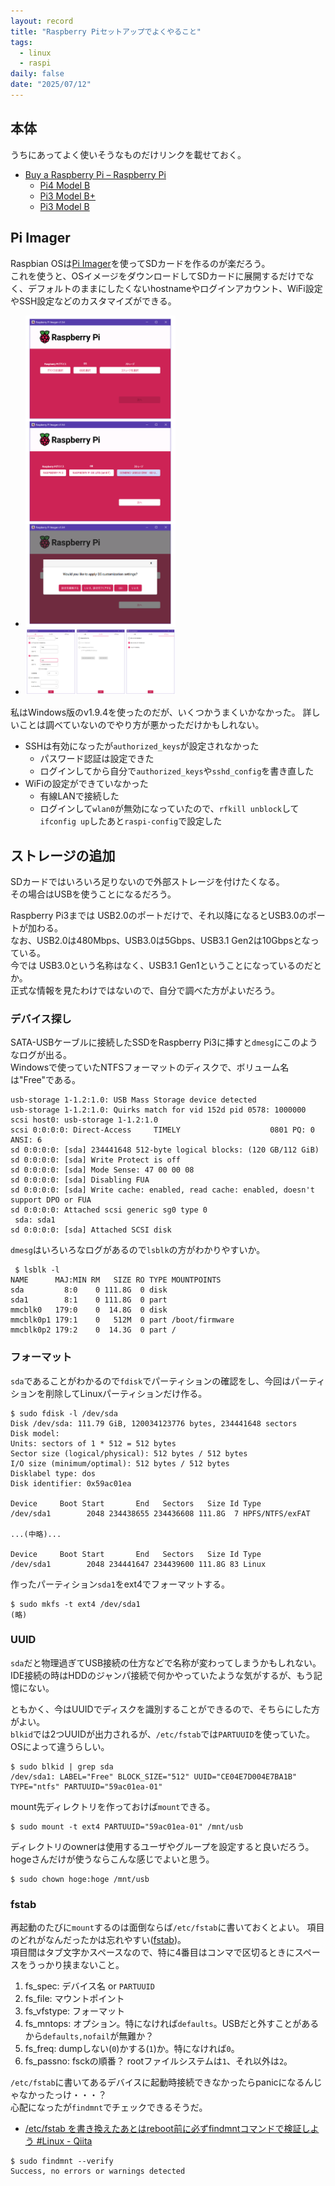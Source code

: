 ```yaml
---
layout: record
title: "Raspberry Piセットアップでよくやること"
tags:
  - linux
  - raspi
daily: false
date: "2025/07/12"
---
```


## 本体

うちにあってよく使いそうなものだけリンクを載せておく。

* [Buy a Raspberry Pi – Raspberry Pi](https://www.raspberrypi.com/products/)
  * [Pi4 Model B](https://www.raspberrypi.com/products/raspberry-pi-4-model-b/)
  * [Pi3 Model B+](https://www.raspberrypi.com/products/raspberry-pi-3-model-b-plus/)
  * [Pi3 Model B](https://www.raspberrypi.com/products/raspberry-pi-3-model-b/)

## Pi Imager

Raspbian OSは[Pi Imager](https://www.raspberrypi.com/software/)を使ってSDカードを作るのが楽だろう。  
これを使うと、OSイメージをダウンロードしてSDカードに展開するだけでなく、デフォルトのままにしたくないhostnameやログインアカウント、WiFi設定やSSH設定などのカスタマイズができる。

* <a href="images/imager1.png"><img src="images/imager1.png"  width="50%"></a>
* <a href="images/imager2.png"><img src="images/imager2.png"  width="50%"></a>

私はWindows版のv1.9.4を使ったのだが、いくつかうまくいかなかった。
詳しいことは調べていないのでやり方が悪かっただけかもしれない。

* SSHは有効になったが`authorized_keys`が設定されなかった
  * パスワード認証は設定できた
  * ログインしてから自分で`authorized_keys`や`sshd_config`を書き直した
* WiFiの設定ができていなかった
  * 有線LANで接続した
  * ログインして`wlan0`が無効になっていたので、`rfkill unblock`して`ifconfig up`したあと`raspi-config`で設定した

## ストレージの追加

SDカードではいろいろ足りないので外部ストレージを付けたくなる。  
その場合はUSBを使うことになるだろう。

Raspberry Pi3までは USB2.0のポートだけで、それ以降になるとUSB3.0のポートが加わる。  
なお、USB2.0は480Mbps、USB3.0は5Gbps、USB3.1 Gen2は10Gbpsとなっている。  
今では USB3.0という名称はなく、USB3.1 Gen1ということになっているのだとか。  
正式な情報を見たわけではないので、自分で調べた方がよいだろう。

### デバイス探し

SATA-USBケーブルに接続したSSDをRaspberry Pi3に挿すと`dmesg`にこのようなログが出る。  
Windowsで使っていたNTFSフォーマットのディスクで、ボリューム名は"Free"である。

```dmesg
usb-storage 1-1.2:1.0: USB Mass Storage device detected
usb-storage 1-1.2:1.0: Quirks match for vid 152d pid 0578: 1000000
scsi host0: usb-storage 1-1.2:1.0
scsi 0:0:0:0: Direct-Access     TIMELY                    0801 PQ: 0 ANSI: 6
sd 0:0:0:0: [sda] 234441648 512-byte logical blocks: (120 GB/112 GiB)
sd 0:0:0:0: [sda] Write Protect is off
sd 0:0:0:0: [sda] Mode Sense: 47 00 00 08
sd 0:0:0:0: [sda] Disabling FUA
sd 0:0:0:0: [sda] Write cache: enabled, read cache: enabled, doesn't support DPO or FUA
sd 0:0:0:0: Attached scsi generic sg0 type 0
 sda: sda1
sd 0:0:0:0: [sda] Attached SCSI disk
```

`dmesg`はいろいろなログがあるので`lsblk`の方がわかりやすいか。

```console
 $ lsblk -l
NAME      MAJ:MIN RM   SIZE RO TYPE MOUNTPOINTS
sda         8:0    0 111.8G  0 disk
sda1        8:1    0 111.8G  0 part
mmcblk0   179:0    0  14.8G  0 disk
mmcblk0p1 179:1    0   512M  0 part /boot/firmware
mmcblk0p2 179:2    0  14.3G  0 part /
```

### フォーマット

`sda`であることがわかるので`fdisk`でパーティションの確認をし、今回はパーティションを削除してLinuxパーティションだけ作る。

```console
$ sudo fdisk -l /dev/sda
Disk /dev/sda: 111.79 GiB, 120034123776 bytes, 234441648 sectors
Disk model:
Units: sectors of 1 * 512 = 512 bytes
Sector size (logical/physical): 512 bytes / 512 bytes
I/O size (minimum/optimal): 512 bytes / 512 bytes
Disklabel type: dos
Disk identifier: 0x59ac01ea

Device     Boot Start       End   Sectors   Size Id Type
/dev/sda1        2048 234438655 234436608 111.8G  7 HPFS/NTFS/exFAT

...(中略)...

Device     Boot Start       End   Sectors   Size Id Type
/dev/sda1        2048 234441647 234439600 111.8G 83 Linux
```

作ったパーティション`sda1`をext4でフォーマットする。

```console
$ sudo mkfs -t ext4 /dev/sda1
(略)
```

### UUID

`sda`だと物理過ぎてUSB接続の仕方などで名称が変わってしまうかもしれない。  
IDE接続の時はHDDのジャンパ接続で何かやっていたような気がするが、もう記憶にない。

ともかく、今はUUIDでディスクを識別することができるので、そちらにした方がよい。  
`blkid`では2つUUIDが出力されるが、`/etc/fstab`では`PARTUUID`を使っていた。
OSによって違うらしい。

```console
$ sudo blkid | grep sda
/dev/sda1: LABEL="Free" BLOCK_SIZE="512" UUID="CE04E7D004E7BA1B" TYPE="ntfs" PARTUUID="59ac01ea-01"
```

mount先ディレクトリを作っておけば`mount`できる。

```console
$ sudo mount -t ext4 PARTUUID="59ac01ea-01" /mnt/usb
```

ディレクトリのownerは使用するユーザやグループを設定すると良いだろう。  
hogeさんだけが使うならこんな感じでよいと思う。

```console
$ sudo chown hoge:hoge /mnt/usb
```

### fstab

再起動のたびに`mount`するのは面倒ならば`/etc/fstab`に書いておくとよい。 
項目のどれがなんだったかは忘れやすい([fstab](https://www.man7.org/linux/man-pages/man5/fstab.5.html))。  
項目間はタブ文字かスペースなので、特に4番目はコンマで区切るときにスペースをうっかり挟まないこと。

1. fs_spec: デバイス名 or `PARTUUID`
2. fs_file: マウントポイント
3. fs_vfstype: フォーマット
4. fs_mntops: オプション。特になければ`defaults`。USBだと外すことがあるから`defaults,nofail`が無難か？
5. fs_freq: dumpしない(`0`)かする(`1`)か。特になければ`0`。
6. fs_passno: fsckの順番？ rootファイルシステムは`1`、それ以外は`2`。

`/etc/fstab`に書いてあるデバイスに起動時接続できなかったらpanicになるんじゃなかったっけ・・・？  
心配になったが`findmnt`でチェックできるそうだ。

* [/etc/fstab を書き換えたあとはreboot前に必ずfindmntコマンドで検証しよう #Linux - Qiita](https://qiita.com/interu/items/2cb1d699f3afef2e1bb4)

```console
$ sudo findmnt --verify
Success, no errors or warnings detected
```
